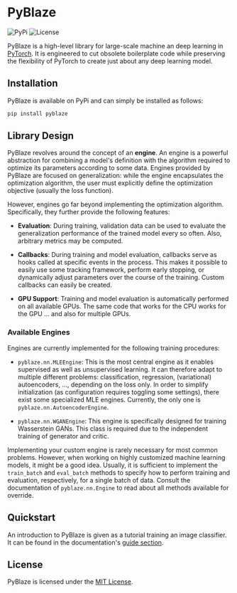 # PyBlaze

![PyPi](https://img.shields.io/pypi/v/pyblaze?label=version)
![License](https://img.shields.io/github/license/borchero/pyblaze?label=license)

PyBlaze is a high-level library for large-scale machine an deep learning in
[PyTorch](https://pytorch.org). It is engineered to cut obsolete boilerplate code while preserving
the flexibility of PyTorch to create just about any deep learning model.

## Installation

PyBlaze is available on PyPi and can simply be installed as follows:

```bash
pip install pyblaze
```

## Library Design

PyBlaze revolves around the concept of an **engine**. An engine is a powerful abstraction for
combining a model's definition with the algorithm required to optimize its parameters according to
some data. Engines provided by PyBlaze are focused on generalization: while the engine encapsulates
the optimization algorithm, the user must explicitly define the optimization objective (usually the
loss function).

However, engines go far beyond implementing the optimization algorithm. Specifically, they further
provide the following features:

- **Evaluation**: During training, validation data can be used to evaluate the generalization
  performance of the trained model every so often. Also, arbitrary metrics may be computed.

- **Callbacks**: During training and model evaluation, callbacks serve as hooks called at specific
  events in the process. This makes it possible to easily use some tracking framework, perform
  early stopping, or dynamically adjust parameters over the course of the training. Custom
  callbacks can easily be created.

- **GPU Support**: Training and model evaluation is automatically performed on all available GPUs.
  The same code that works for the CPU works for the GPU ... and also for multiple GPUs.

### Available Engines

Engines are currently implemented for the following training procedures:

- `pyblaze.nn.MLEEngine`: This is the most central engine as it enables supervised as well as
  unsupervised learning. It can therefore adapt to multiple different problems: classification,
  regression, (variational) autoencoders, ..., depending on the loss only. In order to simplify
  initialization (as configuration requires toggling some settings), there exist some specialized
  MLE engines. Currently, the only one is `pyblaze.nn.AutoencoderEngine`.

- `pyblaze.nn.WGANEngine`: This engine is specifically designed for training Wasserstein GANs.
  This class is required due to the independent training of generator and critic.

Implementing your custom engine is rarely necessary for most common problems. However, when working
on highly customized machine learning models, it might be a good idea. Usually, it is sufficient to
implement the `train_batch` and `eval_batch` methods to specify how to perform training and
evaluation, respectively, for a single batch of data. Consult the documentation of
`pyblaze.nn.Engine` to read about all methods available for override.

## Quickstart

An introduction to PyBlaze is given as a tutorial training an image classifier. It can be found in
the documentation's [guide section](https://pyblaze.borchero.com/guides/supervised.html).

## License

PyBlaze is licensed under the [MIT License](LICENSE).
